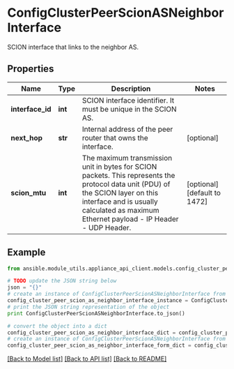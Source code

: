 # ConfigClusterPeerScionASNeighborInterface

SCION interface that links to the neighbor AS.

## Properties

Name | Type | Description | Notes
------------ | ------------- | ------------- | -------------
**interface_id** | **int** | SCION interface identifier. It must be unique in the SCION AS. | 
**next_hop** | **str** | Internal address of the peer router that owns the interface. | [optional] 
**scion_mtu** | **int** | The maximum transmission unit in bytes for SCION packets. This represents the protocol data unit (PDU) of the SCION layer on this interface and is usually calculated as maximum Ethernet payload - IP Header - UDP Header.  | [optional] [default to 1472]

## Example

```python
from ansible.module_utils.appliance_api_client.models.config_cluster_peer_scion_as_neighbor_interface import ConfigClusterPeerScionASNeighborInterface

# TODO update the JSON string below
json = "{}"
# create an instance of ConfigClusterPeerScionASNeighborInterface from a JSON string
config_cluster_peer_scion_as_neighbor_interface_instance = ConfigClusterPeerScionASNeighborInterface.from_json(json)
# print the JSON string representation of the object
print ConfigClusterPeerScionASNeighborInterface.to_json()

# convert the object into a dict
config_cluster_peer_scion_as_neighbor_interface_dict = config_cluster_peer_scion_as_neighbor_interface_instance.to_dict()
# create an instance of ConfigClusterPeerScionASNeighborInterface from a dict
config_cluster_peer_scion_as_neighbor_interface_form_dict = config_cluster_peer_scion_as_neighbor_interface.from_dict(config_cluster_peer_scion_as_neighbor_interface_dict)
```
[[Back to Model list]](../README.md#documentation-for-models) [[Back to API list]](../README.md#documentation-for-api-endpoints) [[Back to README]](../README.md)


